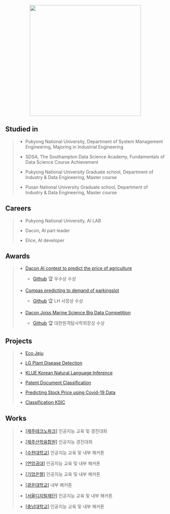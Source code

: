 <p align="center"><img src="https://github.com/jungsungmoon/jungsungmoon/blob/main/KakaoTalk_20220214_152219272.jpg" height="350" /></p>

## Studied in
> - Pukyong National University, Department of System Management Engineering, Majoring in Industrial Engineering
>
> - SDSA, The Southampton Data Science Academy, Fundamentals of Data Science Course Achievement
> 
> - Pukyong National University Graduate school, Department of Industry & Data Engineering, Master course
> 
> - Pusan National University Graduate school, Department of Industry & Data Engineering, Master course


## Careers
> - Pukyong National University, AI LAB
>
> - Dacon, AI part leader
> 
> - Elice, AI developer

## Awards
> - [Dacon AI contest to predict the price of agriculture](https://dacon.io/competitions/official/235801/overview/description)
> 
>   - [Github](https://github.com/jungsungmoon/nongsan) 🏆 우수상 수상 
> - [Compas predicting to demand of parkingslot](https://compas.lh.or.kr/subj/competition/info?subjNo=SBJ_2107_003#)
> 
>   - [Github](https://github.com/jungsungmoon/parkingslot) 🏆 LH 사장상 수상 
> - [Dacon Joiss Marine Science Big Data Competition](https://dacon.io/competitions/official/235793/overview/description)
> 
>   - [Github](https://github.com/jungsungmoon/joiss) 🏆 대한원격탐사학회장상 수상 

## Projects
> - [Eco Jeju](https://github.com/jungsungmoon/ecojeju)
> 
> - [LG Plant Disease Detection](https://github.com/jungsungmoon/lg_farm)
> 
> - [KLUE Korean Natural Language Inference](https://github.com/jungsungmoon/KLUE)
> 
> - [Patent Document Classification](https://github.com/jungsungmoon/kobert_ipc_classification)
> 
> - [Predicting Stock Price using Covid-19 Data](https://github.com/jungsungmoon/stock_price)
> 
> - [Classification KSIC](https://github.com/jungsungmoon/SANUP)

## Works
> - [[제주테크노파크]](https://dacon.io/competitions/official/235985/overview/description) 인공지능 교육 및 경진대회
>
> - [[제주산학융합원]](https://dacon.io/competitions/official/236012/overview/description) 인공지능 경진대회
>
> - [[수원대학교]](https://dacon.io/competitions/open/235934/overview/description) 인공지능 교육 및 내부 해커톤
>
> - [[연암공대]](https://dacon.io/competitions/official/236001/overview/description) 인공지능 교육 및 내부 해커톤
>
> - [[기업은행]](https://dacon.io/competitions/official/235994/overview/description) 인공지능 교육 및 내부 해커톤
>
> - [[광운대학교]](https://dacon.io/competitions/official/235988/overview/description) 내부 해커톤
>
> - [[서울디지털재단]](https://dacon.io/competitions/official/235966/overview/description) 인공지능 교육 및 내부 해커톤
>
> - [[충남대학교]](https://dacon.io/competitions/official/236010/overview/description) 인공지능 교육 및 내부 해커톤
